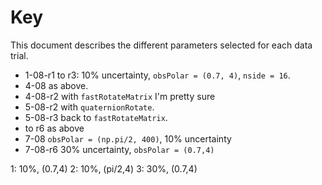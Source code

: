 # Key
This document describes the different parameters selected for each data trial.

- 1-08-r1 to r3: 10% uncertainty, `obsPolar = (0.7, 4)`, `nside = 16`.
- 4-08 as above.
- 4-08-r2 with `fastRotateMatrix` I'm pretty sure
- 5-08-r2 with `quaternionRotate`.
- 5-08-r3 back to `fastRotateMatrix`.
- to r6 as above
- 7-08 `obsPolar = (np.pi/2, 400)`, 10% uncertainty
- 7-08-r6 30% uncertainty, `obsPolar = (0.7,4)`

1: 10%, (0.7,4)
2: 10%, (pi/2,4)
3: 30%, (0.7,4)